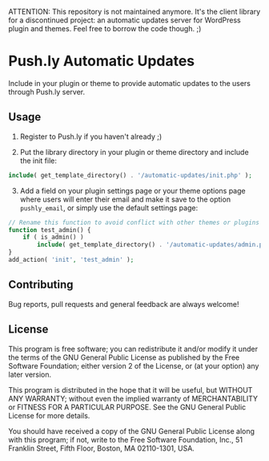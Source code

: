 ATTENTION: This repository is not maintained anymore.
It's the client library for a discontinued project: an automatic updates server for WordPress plugin and themes.
Feel free to borrow the code though. ;)

Push.ly Automatic Updates
=========================

Include in your plugin or theme to provide automatic updates to the
users through Push.ly server.


Usage
-----

1. Register to Push.ly if you haven't already ;)

2. Put the library directory in your plugin or theme directory and include
the init file:

```php
include( get_template_directory() . '/automatic-updates/init.php' );
```

3. Add a field on your plugin settings page or your theme options
page where users will enter their email and make it save to the option
`pushly_email`, or simply use the default settings page:

```php
// Rename this function to avoid conflict with other themes or plugins
function test_admin() {
	if ( is_admin() )
		include( get_template_directory() . '/automatic-updates/admin.php' );
}
add_action( 'init', 'test_admin' );
```


Contributing
------------

Bug reports, pull requests and general feedback are always welcome!


License
-------

This program is free software; you can redistribute it and/or
modify it under the terms of the GNU General Public License
as published by the Free Software Foundation; either version 2
of the License, or (at your option) any later version.

This program is distributed in the hope that it will be useful,
but WITHOUT ANY WARRANTY; without even the implied warranty of
MERCHANTABILITY or FITNESS FOR A PARTICULAR PURPOSE.  See the
GNU General Public License for more details.

You should have received a copy of the GNU General Public License
along with this program; if not, write to the Free Software
Foundation, Inc., 51 Franklin Street, Fifth Floor, Boston, MA  02110-1301, USA.

